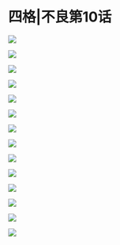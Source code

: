 # 四格|不良第10话


![](/images/不良1-11四格/10/试验.jpg)

![](/images/不良1-11四格/10/1.jpg)

![](/images/不良1-11四格/10/2.jpg)

![](/images/不良1-11四格/10/3.jpg)

![](/images/不良1-11四格/10/4.jpg)

![](/images/不良1-11四格/10/5.jpg)

![](/images/不良1-11四格/10/6.jpg)

![](/images/不良1-11四格/10/7.jpg)

![](/images/不良1-11四格/10/8.jpg)

![](/images/不良1-11四格/10/9.jpg)

![](/images/不良1-11四格/10/10.jpg)

![](/images/不良1-11四格/10/11.jpg)

![](/images/不良1-11四格/10/12.jpg)

![](/images/不良1-11四格/10/123.jpg)



